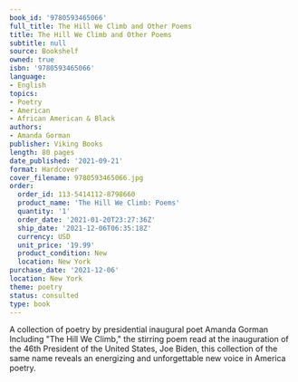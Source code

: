 ```yaml
---
book_id: '9780593465066'
full_title: The Hill We Climb and Other Poems
title: The Hill We Climb and Other Poems
subtitle: null
source: Bookshelf
owned: true
isbn: '9780593465066'
language:
- English
topics:
- Poetry
- American
- African American & Black
authors:
- Amanda Gorman
publisher: Viking Books
length: 80 pages
date_published: '2021-09-21'
format: Hardcover
cover_filename: 9780593465066.jpg
order:
  order_id: 113-5414112-8798660
  product_name: 'The Hill We Climb: Poems'
  quantity: '1'
  order_date: '2021-01-20T23:27:36Z'
  ship_date: '2021-12-06T06:35:18Z'
  currency: USD
  unit_price: '19.99'
  product_condition: New
  location: New York
purchase_date: '2021-12-06'
location: New York
theme: poetry
status: consulted
type: book
---
```

A collection of poetry by presidential inaugural poet Amanda Gorman
Including "The Hill We Climb," the stirring poem read at the inauguration of the 46th President of the United States, Joe Biden, this collection of the same name reveals an energizing and unforgettable new voice in America poetry.
